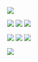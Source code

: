 ![](https://file.garden/Zd4zBrmXyXjgTATs/Picsart_24-04-16_15-45-36-861%20(1)%20(2).png)

![](https://file.garden/Zd4zBrmXyXjgTATs/Picsart_24-04-16_16-29-20-481%20(1)%20(1).png)
![](https://file.garden/Zd4zBrmXyXjgTATs/Victor_Valentine_Mission_Chi.webp)
[![](https://file.garden/Zd4zBrmXyXjgTATs/Picsart_24-04-16_16-44-59-975%20(1).webp)](https://rentry.org/nagihiyoryuri)

[![](https://file.garden/Zd4zBrmXyXjgTATs/generatedtext%20(2).png)](https://astronauter.123guestbook.com/)
![](https://file.garden/Zd4zBrmXyXjgTATs/Victor_Valentine_Substance_Logo.webp)
[![](https://file.garden/Zd4zBrmXyXjgTATs/generatedtext%20(1)%20(1).png)](https://pronouns.cc/@yumeoarakawa)


 [![](https://file.garden/Zd4zBrmXyXjgTATs/fdafa.png)](https://1-29-22.carrd.co/)

  

